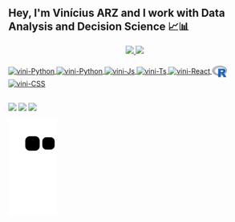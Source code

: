 ## Hey, I'm Vinícius ARZ and I work with Data Analysis and Decision Science 📈📊
<div align="center">
  <a href="https://github.com/ViniciusARZ">
  <img height="180em" src="https://github-readme-stats.vercel.app/api?username=ViniciusARZ&show_icons=true&theme=dark&include_all_commits=true&count_private=true"/>
  <img height="180em" src="https://github-readme-stats.vercel.app/api/top-langs/?username=ViniciusARZ&layout=compact&langs_count=7&theme=dark"/>
</div>
<div style="display: inline_block"><br>
  <img align="center" alt="vini-Python" height="30" width="40" src="https://raw.githubusercontent.com/microsoft/PowerBI-Icons/main/SVG/PowerBI.svg">
  <img align="center" alt="vini-Python" height="30" width="40" src="https://raw.githubusercontent.com/gilbarbara/logos/master/logos/google-data-studio.svg">
  <img align="center" alt="vini-Js" height="30" width="40" src="https://cdn.jsdelivr.net/gh/devicons/devicon/icons/python/python-original.svg">
  <img align="center" alt="vini-Ts" height="30" width="40" src="https://cdn.jsdelivr.net/gh/devicons/devicon/icons/jupyter/jupyter-original-wordmark.svg">
  <img align="center" alt="vini-React" height="30" width="40" src="https://cdn.jsdelivr.net/gh/devicons/devicon/icons/pandas/pandas-original-wordmark.svg">
  <img align="center" alt="vini-HTML" height="30" src="https://raw.githubusercontent.com/devicons/devicon/master/icons/r/r-original.svg">
  <img align="center" alt="vini-CSS" height="30" src="https://raw.githubusercontent.com/gilbarbara/logos/master/logos/google-gsuite.svg">
</div>
  
  ##
 
<div> 
  <a href = "mailto:btvarz@gmail.com"><img src="https://img.shields.io/badge/-Gmail-%23333?style=for-the-badge&logo=gmail&logoColor=white" target="_blank"></a>
  <a href="https://www.linkedin.com/in/viniciusarz" target="_blank"><img src="https://img.shields.io/badge/-LinkedIn-%230077B5?style=for-the-badge&logo=linkedin&logoColor=white" target="_blank"></a>
  <a href="https://sites.google.com/view/whoisvarz" target="_blank"><img src="https://img.shields.io/website-up-down-green-red/http/monip.org.svg" target="_blank"></a> 
 
  ![Snake animation](https://github.com/ViniciusARZ/ViniciusARZ/blob/output/github-contribution-grid-snake.svg)
 
</div>

